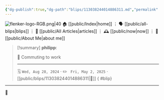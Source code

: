 ```yaml
---
{"dg-publish":true,"dg-path":"blips/113038244014886311.md","permalink":"/blips/113038244014886311/","title":"philipp on mastodon @ 2024-08-28"}
---
```



<div class="transclusion internal-embed is-loaded"><div class="markdown-embed">




![flenker-logo-RGB.png|40](/img/user/attachments/flenker-logo-RGB.png)
🏠 [[public/Index\|home]]  ⋮ 🗣️ [[public/all-blips\|blips]] ⋮  📝 [[public/All Articles\|articles]]  ⋮ 🕰️ [[public/now\|now]] ⋮ 🪪 [[public/About Me\|about me]]


</div></div>


> [!summary] **philipp**:
>
> 🚆 Commuting to work
> - - -
>
> 🗓️ <code>Wed, Aug 28, 2024</code>  · ✏️ <code> Fri, May 2, 2025</code>  · [[public/blips/113038244014886311\|🔗]]
{ #blip}


- - -

 👾
